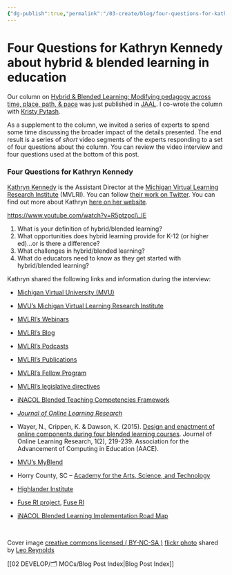 ```yaml
---
{"dg-publish":true,"permalink":"/03-create/blog/four-questions-for-kathryn-kennedy-about-hybrid-and-blended-learning-in-education/","title":"Four Questions for Kathryn Kennedy about hybrid & blended learning in education","tags":["blended-learning","hybrid-learning","jaal"]}
---
```


# Four Questions for Kathryn Kennedy about hybrid & blended learning in education

Our column on [Hybrid & Blended Learning: Modifying pedagogy across time, place, path, & pace](http://wiobyrne.com/hybrid-blended-learning-modifying-pedagogy-across-time-place-path-and-pace/) was just published in [JAAL](http://onlinelibrary.wiley.com/doi/10.1002/jaal.463/abstract). I co-wrote the column with [Kristy Pytash](https://twitter.com/kpytash).

As a supplement to the column, we invited a series of experts to spend some time discussing the broader impact of the details presented. The end result is a series of _short_ video segments of the experts responding to a set of four questions about the column. You can review the video interview and four questions used at the bottom of this post.

### Four Questions for Kathryn Kennedy

[Kathryn Kennedy](https://twitter.com/kkennedy78) is the Assistant Director at the [Michigan Virtual Learning Research Institute](http://www.mvlri.org/) (MVLRI). You can follow [their work on Twitter](https://twitter.com/mvlri_mvu). You can find out more about Kathryn [here on her website](http://www.kathrynmkennedy.com/).

https://www.youtube.com/watch?v=R5ptzpcl\_IE

1. What is your definition of hybrid/blended learning?
2. What opportunities does hybrid learning provide for K-12 (or higher ed)...or is there a difference?
3. What challenges in hybrid/blended learning?
4. What do educators need to know as they get started with hybrid/blended learning?

Kathryn shared the following links and information during the interview:

- [Michigan Virtual University (MVU)](http://www.mivu.org/)
- [MVU’s Michigan Virtual Learning Research Institute](http://www.mvlri.org/)
- [MVLRI’s Webinars](http://www.mvlri.org/Presentations/Webinars)
- [MVLRI’s Blog](http://www.mvlri.org/Blog)
- [MVLRI’s Podcasts](http://www.mvlri.org/Presentations/Podcasts)
- [MVLRI’s Publications](http://www.mvlri.org/Publications)
- [MVLRI’s Fellow Program](http://www.mvlri.org/Publications)
- [MVLRI’s legislative directives](http://www.legislature.mi.gov/%28S%28aciwdxazs0apeigctirjfba5%29%29/mileg.aspx?page=getObject&objectName=mcl-388-1698-amended)
- [iNACOL Blended Teaching Competencies Framework](http://www.inacol.org/resource/inacol-blended-learning-teacher-competency-framework)
- _[Journal of Online Learning Research](https://www.aace.org/pubs/jolr)_
- Wayer, N., Crippen, K. & Dawson, K. (2015). [Design and enactment of online components during four blended learning courses](http://www.editlib.org/p/148717/). Journal of Online Learning Research, 1(2), 219-239. Association for the Advancement of Computing in Education (AACE).
- [MVU’s MyBlend](http://www.myblend.org)
    
- Horry County, SC – [Academy for the Arts, Science, and Technology](http://aast.horrycountyschools.net/pages/Academy_for_Arts_ScienceTech)
- [Highlander Institute](http://www.highlanderinstitute.org/)
    
- [Fuse RI project](http://media.mivu.org/institute/pdf/RPT-Fuse-RI-Pub1.pdf), [Fuse RI](http://fuseri.highlanderinstitute.org/)
    
- [iNACOL Blended Learning Implementation Road Map](http://www.inacol.org/wp-content/uploads/2015/02/a-roadmap-for-implementation.pdf)

 

Cover image [creative commons licensed ( BY-NC-SA )](http://creativecommons.org/licenses/by-nc-sa/2.0/) [flickr photo](http://flickr.com/photos/lwr/13421955434 "Question Mark") shared by [Leo Reynolds](http://flickr.com/people/lwr)

[[02 DEVELOP/🗂️ MOCs/Blog Post Index\|Blog Post Index]]